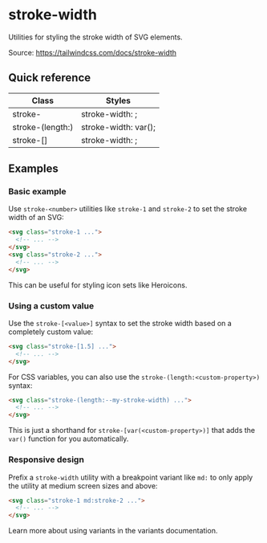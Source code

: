 # stroke-width

Utilities for styling the stroke width of SVG elements.

Source: https://tailwindcss.com/docs/stroke-width

## Quick reference

| Class | Styles |
|---|---|
| stroke-<number> | stroke-width: <number>; |
| stroke-(length:<custom-property>) | stroke-width: var(<custom-property>); |
| stroke-[<value>] | stroke-width: <value>; |

## Examples

### Basic example

Use `stroke-<number>` utilities like `stroke-1` and `stroke-2` to set the stroke width of an SVG:

```html
<svg class="stroke-1 ...">
  <!-- ... -->
</svg>
<svg class="stroke-2 ...">
  <!-- ... -->
</svg>
```

This can be useful for styling icon sets like Heroicons.

### Using a custom value

Use the `stroke-[<value>]` syntax to set the stroke width based on a completely custom value:

```html
<svg class="stroke-[1.5] ...">
  <!-- ... -->
</svg>
```

For CSS variables, you can also use the `stroke-(length:<custom-property>)` syntax:

```html
<svg class="stroke-(length:--my-stroke-width) ...">
  <!-- ... -->
</svg>
```

This is just a shorthand for `stroke-[var(<custom-property>)]` that adds the `var()` function for you automatically.

### Responsive design

Prefix a `stroke-width` utility with a breakpoint variant like `md:` to only apply the utility at medium screen sizes and above:

```html
<svg class="stroke-1 md:stroke-2 ...">
  <!-- ... -->
</svg>
```

Learn more about using variants in the variants documentation.

